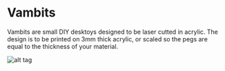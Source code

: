 # Vambits

Vambits are small DIY desktoys designed to be laser cutted in acrylic. The design is to be printed on 3mm thick acrylic, or scaled so the pegs are equal to the thickness of your material.

![alt tag](http://wiki.xxiivv.com/img/diary/79.jpg)

